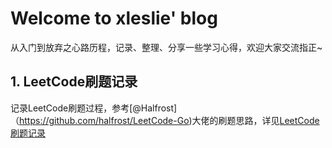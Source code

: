 # Welcome to xleslie' blog

从入门到放弃之心路历程，记录、整理、分享一些学习心得，欢迎大家交流指正~

## 1. LeetCode刷题记录

记录LeetCode刷题过程，参考[@Halfrost]（https://github.com/halfrost/LeetCode-Go)大佬的刷题思路，详见[LeetCode刷题记录](https://github.com/xleslie/LeetCode)
